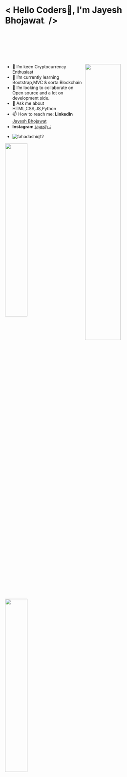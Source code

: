 ###                                                             
<h1 align="left"> < Hello Coders🚀, I'm Jayesh Bhojawat<img src="https://raw.githubusercontent.com/syedareehaquasar/syedareehaquasar/master/gifs/Hi.gif" width="3%">/></h2>
<img width="48%" img src="https://yt3.ggpht.com/a/AATXAJyoBzY3MLfXHZ8EW4X3SpL8Tkmn1sBtn3FaxA=s900-c-k-c0xffffffff-no-rj-mo" align="right"/>

- 🔭 I’m keen Cryptocurrency Enthusiast
- 🌱 I’m currently learning Bootstrap,MVC & sorta Blockchain
- 👯 I’m looking to collaborate on Open source and a lot on development side.
- 💬 Ask me about HTML,CSS,JS,Python
- 📫 How to reach me: **LinkedIn** [Jayesh Bhojawat ](https://www.linkedin.com/in/jayeshbhojawat/) 
-  **Instagram** [ʝąყɛʂɧ ⸸](https://www.instagram.com/jamyeshh/)
-  <p align="left"> <img src="https://komarev.com/ghpvc/?username=fahadashiq12&label=Profile%20views&color=0e75b6&style=flat" alt="fahadashiq12" /> </p>

<img width="38%" img src="https://github-readme-stats.vercel.app/api?username=Jayeshbhojawat&theme=radical&show_icons=true">
<img width="38%" src="https://github-readme-streak-stats.herokuapp.com/?user=Jayeshbhojawat&theme=radical&show_icons=true" />
